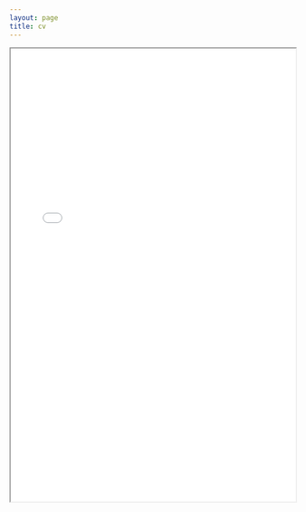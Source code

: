 ```yaml
---
layout: page
title: cv
---
```


<iframe src="/pdf/cullen_cv_oct_18.pdf" width="100%" height="800rem">
This browser does not support PDFs. Please download the PDF to view it: <a href="/pdf/cv_7_2017.pdf">Download PDF</a>
</iframe>


